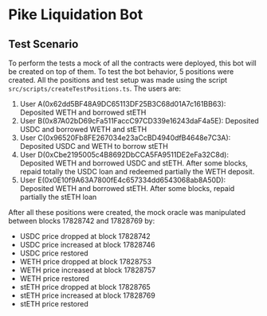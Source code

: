 # Pike Liquidation Bot

## Test Scenario

To perform the tests a mock of all the contracts were deployed, this bot will be created on top of them. To test the bot behavior, 5 positions were created. All the positions and test setup was made using the script `src/scripts/createTestPositions.ts`. The users are:

1. User A(0x62dd5BF48A9DC65113DF25B3C68d01A7c161BB63): Deposited WETH and borrowed stETH
2. User B(0x87A02bD69cFa511FaccC97CD339e16243daF4a5E): Deposited USDC and borrowed WETH and stETH
3. User C(0x96520Fb8FE267034e23aCcBD4940dfB4648e7C3A): Deposited USDC and WETH to borrow stETH
4. User D(0xCbe2195005c4B8692DbCCA5FA9511DE2eFa32C8d): Deposited WETH and borrowed USDC and stETH. After some blocks, repaid totally the USDC loan and redeemed partially the WETH deposit.
5. User E(0x0E10f9A63A7800fE4c657334dd6543068ab8A50D): Deposited WETH and borrowed stETH. After some blocks, repaid partially the stETH loan

After all these positions were created, the mock oracle was manipulated between blocks 17828742 and 17828769 by:
- USDC price dropped at block 17828742
- USDC price increased at block 17828746
- USDC price restored
- WETH price dropped at block 17828753
- WETH price increased at block 17828757
- WETH price restored
- stETH price dropped at block 17828765
- stETH price increased at block 17828769
- stETH price restored
